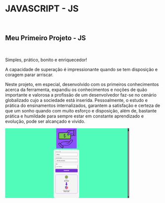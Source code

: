 <h1>JAVASCRIPT - JS</h1>
<br>
<h2>Meu Primeiro Projeto - JS</h2>
<br>
<p>Simples, prático, bonito e enriquecedor!</p>
<p>A capacidade de superação é impressionante quando se tem disposição e coragem parar arriscar.</p>
<p>Neste projeto, em especial, desenvolvido com os primeiros conhecimentos acerca da ferramenta, expandiu 
os conhecimentos e noções de quão importante e valorosa a profissão de um desenvolvedor faz-se no cenário globalizado
cujo a sociedade está inserida. Pessoalmente, o estudo e prática do ensinamentos internalizados, garantem a satisfação
e certeza de que um sonho quando com muito esforço e disposição, além de, bastante prática e humildade 
para sempre estar em constante aprendizado e evolução, pode ser alcançado e vivido.</p>


<img src= "https://github.com/sidsantos87/Projeto-JS/blob/main/assets/tela-p.png?raw=true" alt="imagem-note" width="400px">
